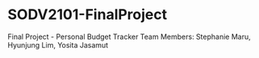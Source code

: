 # SODV2101-FinalProject
Final Project - Personal Budget Tracker 
Team Members: Stephanie Maru, Hyunjung Lim, Yosita Jasamut 
